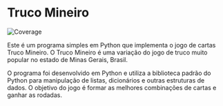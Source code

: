 # Truco Mineiro
![Coverage](https://img.shields.io/badge/coverage-X%25-green)

Este é um programa simples em Python que implementa o jogo de cartas Truco Mineiro. O Truco Mineiro é uma variação do jogo de truco muito popular no estado de Minas Gerais, Brasil.

O programa foi desenvolvido em Python e utiliza a biblioteca padrão do Python para manipulação de listas, dicionários e outras estruturas de dados. O objetivo do jogo é formar as melhores combinações de cartas e ganhar as rodadas.